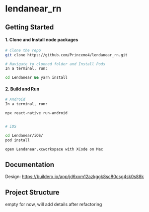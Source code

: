 # lendanear_rn

## Getting Started

#### 1. Clone and Install node packages

````bash
# Clone the repo
git clone https://github.com/Princemo4/lendanear_rn.git

# Navigate to clonned folder and Install Pods
In a terminal, run:

cd Lendanear && yarn install
````

#### 2. Build and Run

````bash
# Android
In a terminal, run:

npx react-native run-android


# iOS

cd Lendanear/iOS/
pod install

open Lendanear.xcworkspace with XCode on Mac

````

## Documentation

Design: https://builderx.io/app/jd6xxm12azkggk8sc80csg4sk0s88k

## Project Structure

empty for now, will add details after refactoring